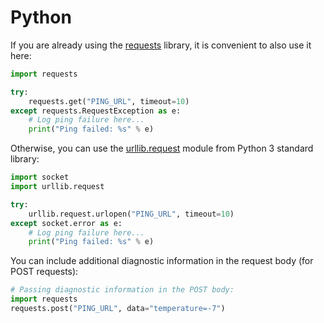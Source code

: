 # Python

If you are already using the [requests](https://requests.readthedocs.io/en/master/)
library, it is convenient to also use it here:

```python
import requests

try:
    requests.get("PING_URL", timeout=10)
except requests.RequestException as e:
    # Log ping failure here...
    print("Ping failed: %s" % e)
```

Otherwise, you can use the [urllib.request](https://docs.python.org/3/library/urllib.request.html)
module from Python 3 standard library:

```python
import socket
import urllib.request

try:
    urllib.request.urlopen("PING_URL", timeout=10)
except socket.error as e:
    # Log ping failure here...
    print("Ping failed: %s" % e)
```

You can include additional diagnostic information in the request body (for POST requests):

```python
# Passing diagnostic information in the POST body:
import requests
requests.post("PING_URL", data="temperature=-7")
```
